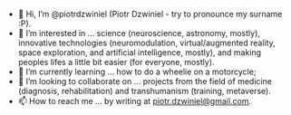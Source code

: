 - 👋 Hi, I’m @piotrdzwiniel (Piotr Dzwiniel - try to pronounce my surname :P).
- 👀 I’m interested in ... science (neuroscience, astronomy, mostly), innovative technologies (neuromodulation, virtual/augmented reality, space exploration, and artificial intelligence, mostly), and making peoples lifes a little bit easier (for everyone, mostly). 
- 🌱 I’m currently learning ... how to do a wheelie on a motorcycle;
- 💞️ I’m looking to collaborate on ... projects from the field of medicine (diagnosis, rehabilitation) and transhumanism (training, metaverse).
- 📫 How to reach me ... by writing at piotr.dzwiniel@gmail.com.

<!---
piotrdzwiniel/piotrdzwiniel is a ✨ special ✨ repository because its `README.md` (this file) appears on your GitHub profile.
You can click the Preview link to take a look at your changes.
--->
